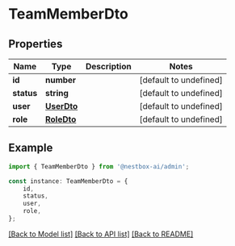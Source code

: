 # TeamMemberDto


## Properties

Name | Type | Description | Notes
------------ | ------------- | ------------- | -------------
**id** | **number** |  | [default to undefined]
**status** | **string** |  | [default to undefined]
**user** | [**UserDto**](UserDto.md) |  | [default to undefined]
**role** | [**RoleDto**](RoleDto.md) |  | [default to undefined]

## Example

```typescript
import { TeamMemberDto } from '@nestbox-ai/admin';

const instance: TeamMemberDto = {
    id,
    status,
    user,
    role,
};
```

[[Back to Model list]](../README.md#documentation-for-models) [[Back to API list]](../README.md#documentation-for-api-endpoints) [[Back to README]](../README.md)
